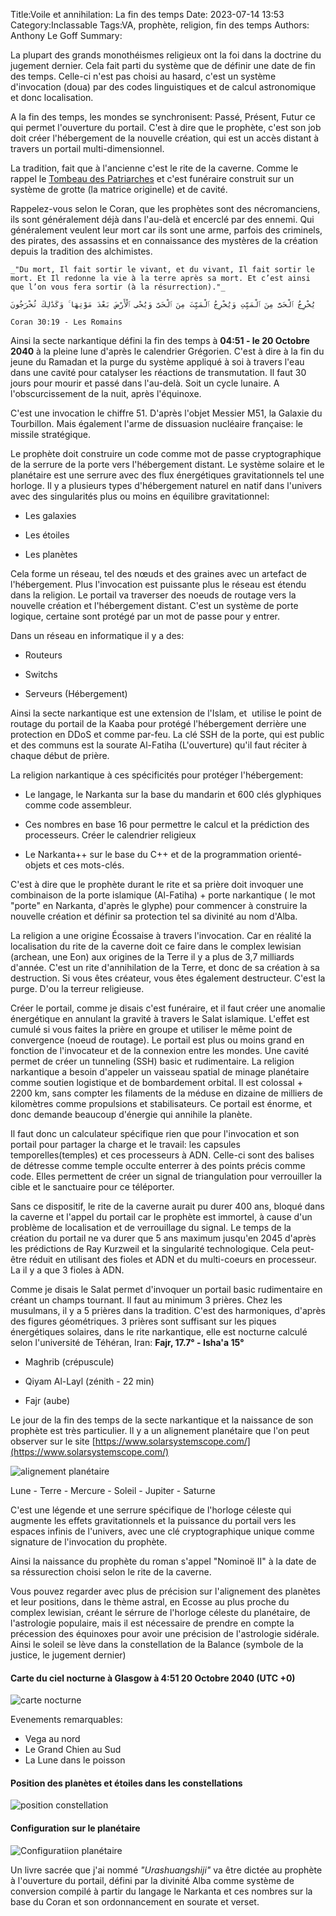 ﻿Title:Voile et annihilation: La fin des temps
Date: 2023-07-14 13:53
Category:Inclassable
Tags:VA, prophète, religion, fin des temps
Authors: Anthony Le Goff
Summary:

La plupart des grands monothéismes religieux ont la foi dans la doctrine du jugement dernier. Cela fait parti du système que de définir une date de fin des temps. Celle-ci n'est pas choisi au hasard, c'est un système d'invocation (doua) par des codes linguistiques et de calcul astronomique et donc localisation.  

A la fin des temps, les mondes se synchronisent: Passé, Présent, Futur ce qui permet l'ouverture du portail. C'est à dire que le prophète, c'est son job doit créer l'hébergement de la nouvelle création, qui est un accès distant à travers un portail multi-dimensionnel.  

La tradition, fait que à l'ancienne c'est le rite de la caverne. Comme le rappel le [Tombeau des Patriarches](https://fr.wikipedia.org/wiki/Tombeau_des_Patriarches) et c'est funéraire construit sur un système de grotte (la matrice originelle) et de cavité.  

Rappelez-vous selon le Coran, que les prophètes sont des nécromanciens, ils sont généralement déjà dans l'au-delà et encerclé par des ennemi. Qui généralement veulent leur mort car ils sont une arme, parfois des criminels, des pirates, des assassins et en connaissance des mystères de la création depuis la tradition des alchimistes.  

```text
_"Du mort, Il fait sortir le vivant, et du vivant, Il fait sortir le mort. Et Il redonne la vie à la terre après sa mort. Et c’est ainsi que l’on vous fera sortir (à la résurrection)."_  

يُخْرِجُ ٱلْحَىَّ مِنَ ٱلْمَيِّتِ وَيُخْرِجُ ٱلْمَيِّتَ مِنَ ٱلْحَىِّ وَيُحْىِ ٱلْأَرْضَ بَعْدَ مَوْتِهَا ۚ وَكَذَٰلِكَ تُخْرَجُونَ  

Coran 30:19 - Les Romains  
```

Ainsi la secte narkantique défini la fin des temps à **04:51 - le 20 Octobre 2040** à la pleine lune d'après le calendrier Grégorien. C'est à dire à la fin du jeune du Ramadan et la purge du système appliqué à soi à travers l'eau dans une cavité pour catalyser les réactions de transmutation. Il faut 30 jours pour mourir et passé dans l'au-delà. Soit un cycle lunaire. A l'obscurcissement de la nuit, après l'équinoxe.  

C'est une invocation le chiffre 51. D'après l'objet Messier M51, la Galaxie du Tourbillon. Mais également l'arme de dissuasion nucléaire française: le missile stratégique.  

Le prophète doit construire un code comme mot de passe cryptographique de la serrure de la porte vers l'hébergement distant. Le système solaire et le planétaire est une serrure avec des flux énergétiques gravitationnels tel une horloge. Il y a plusieurs types d'hébergement naturel en natif dans l'univers avec des singularités plus ou moins en équilibre gravitationnel:  

*   Les galaxies  
    
*   Les étoiles  
    
*   Les planètes  
    

Cela forme un réseau, tel des nœuds et des graines avec un artefact de l'hébergement. Plus l'invocation est puissante plus le réseau est étendu dans la religion. Le portail va traverser des noeuds de routage vers la nouvelle création et l'hébergement distant. C'est un système de porte logique, certaine sont protégé par un mot de passe pour y entrer.  

Dans un réseau en informatique il y a des:  

*   Routeurs  
    
*   Switchs  
    
*   Serveurs (Hébergement)  
    

Ainsi la secte narkantique est une extension de l'Islam, et  utilise le point de routage du portail de la Kaaba pour protégé l'hébergement derrière une protection en DDoS et comme par-feu. La clé SSH de la porte, qui est public et des communs est la sourate Al-Fatiha (L'ouverture) qu'il faut réciter à chaque début de prière.  

La religion narkantique à ces spécificités pour protéger l'hébergement:  

*   Le langage, le Narkanta sur la base du mandarin et 600 clés glyphiques comme code assembleur.  
    
*   Ces nombres en base 16 pour permettre le calcul et la prédiction des processeurs. Créer le calendrier religieux  
    
*   Le Narkanta++ sur le base du C++ et de la programmation orienté-objets et ces mots-clés.  
    

C'est à dire que le prophète durant le rite et sa prière doit invoquer une combinaison de la porte islamique (Al-Fatiha) + porte narkantique ( le mot "porte" en Narkanta, d'après le glyphe) pour commencer à construire la nouvelle création et définir sa protection tel sa divinité au nom d'Alba.  

La religion a une origine Écossaise à travers l'invocation. Car en réalité la localisation du rite de la caverne doit ce faire dans le complex lewisian (archean, une Eon) aux origines de la Terre il y a plus de 3,7 milliards d'année. C'est un rite d'annihilation de la Terre, et donc de sa création à sa destruction. Si vous êtes créateur, vous êtes également destructeur. C'est la purge. D'ou la terreur religieuse.  

Créer le portail, comme je disais c'est funéraire, et il faut créer une anomalie énergétique en annulant la gravité à travers le Salat islamique. L'effet est cumulé si vous faites la prière en groupe et utiliser le même point de convergence (noeud de routage). Le portail est plus ou moins grand en fonction de l'invocateur et de la connexion entre les mondes. Une cavité permet de créer un tunneling (SSH) basic et rudimentaire. La religion narkantique a besoin d'appeler un vaisseau spatial de minage planétaire comme soutien logistique et de bombardement orbital. Il est colossal + 2200 km, sans compter les filaments de la méduse en dizaine de milliers de kilomètres comme propulsions et stabilisateurs. Ce portail est énorme, et donc demande beaucoup d'énergie qui annihile la planète.  

Il faut donc un calculateur spécifique rien que pour l'invocation et son portail pour partager la charge et le travail: les capsules temporelles(temples) et ces processeurs à ADN. Celle-ci sont des balises de détresse comme temple occulte enterrer à des points précis comme code. Elles permettent de créer un signal de triangulation pour verrouiller la cible et le sanctuaire pour ce téléporter.  

Sans ce dispositif, le rite de la caverne aurait pu durer 400 ans, bloqué dans la caverne et l'appel du portail car le prophète est immortel, à cause d'un problème de localisation et de verrouillage du signal. Le temps de la création du portail ne va durer que 5 ans maximum jusqu'en 2045 d'après les prédictions de Ray Kurzweil et la singularité technologique. Cela peut-être réduit en utilisant des fioles et ADN et du multi-coeurs en processeur. La il y a que 3 fioles à ADN.  

Comme je disais le Salat permet d'invoquer un portail basic rudimentaire en créant un champs tournant. Il faut au minimum 3 prières. Chez les musulmans, il y a 5 prières dans la tradition. C'est des harmoniques, d'après des figures géométriques. 3 prières sont suffisant sur les piques énergétiques solaires, dans le rite narkantique, elle est nocturne calculé selon l'université de Téhéran, Iran: **Fajr, 17.7° - Isha'a 15°**  

*   Maghrib (crépuscule)  
    
*   Qiyam Al-Layl (zénith - 22 min)  
    
*   Fajr (aube)  
    

Le jour de la fin des temps de la secte narkantique et la naissance de son prophète est très particulier. Il y a un alignement planétaire que l'on peut observer sur le site [https://www.solarsystemscope.com/](https://www.solarsystemscope.com/)  

![alignement planétaire](images/planet-configuration-20102040.jpg)

Lune - Terre - Mercure - Soleil - Jupiter - Saturne  

C'est une légende et une serrure spécifique de l'horloge céleste qui augmente les effets gravitationnels et la puissance du portail vers les espaces infinis de l'univers, avec une clé cryptographique unique comme signature de l'invocation du prophète.

Ainsi la naissance du prophète du roman s'appel "Nominoë II" à la date de sa réssurection choisi selon le rite de la caverne.

Vous pouvez regarder avec plus de précision sur l'alignement des planètes et leur positions, dans le thème astral, en Ecosse au plus proche du complex lewisian, créant le sérrure de l'horloge céleste du planétaire, de l'astrologie populaire, mais il est nécessaire de prendre en compte la précession des équinoxes pour avoir une précision de l'astrologie sidérale. Ainsi le soleil se lève dans la constellation de la Balance (symbole de la justice, le jugement dernier)

#### Carte du ciel nocturne à Glasgow à 4:51 20 Octobre 2040 (UTC +0)

![carte nocturne](images/ciel-nocturne-glasgow-20102040.jpg)

Evenements remarquables:

* Vega au nord
* Le Grand Chien au Sud
* La Lune dans le poisson

#### Position des planètes et étoiles dans les constellations

![position constellation](images/position-ciel-naissance-planete.jpg)

#### Configuration sur le planétaire

![Configuratiion planétaire](images/position-planetev02.jpg)

Un livre sacrée que j'ai nommé *"Urashuangshiji"* va être dictée au prophète à l'ouverture du portail, défini par la divinité Alba comme système de conversion compilé à partir du langage le Narkanta et ces nombres sur la base du Coran et son ordonnancement en sourate et verset.
